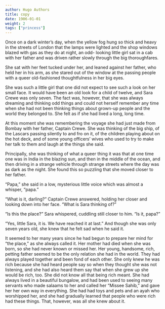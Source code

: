 ```yaml
---
author: Hugo Authors
title: copy 
date: 1906-01-01
weight: 2
tags: ["princess"]
---
```


Once on a dark winter’s day, when the yellow fog hung so thick and heavy in the streets of London that the lamps were lighted and the shop windows blazed with gas as they do at night, an odd- looking little girl sat in a cab with her father and was driven rather slowly through the big thoroughfares.  

She sat with her feet tucked under her, and leaned against her father, who held her in his arm, as she stared out of the window at the passing people with a queer old-fashioned thoughtfulness in her big eyes.  

She was such a little girl that one did not expect to see such a look on her small face. It would have been an old look for a child of twelve, and Sara Crewe was only seven. The fact was, however, that she was always dreaming and thinking odd things and could not herself remember any time when she had not been thinking things about grown-up people and the world they belonged to. She felt as if she had lived a long, long time.  

At this moment she was remembering the voyage she had just made from Bombay with her father, Captain Crewe. She was thinking of the big ship, of the Lascars passing silently to and fro on it, of the children playing about on the hot deck, and of some young officers’ wives who used to try to make her talk to them and laugh at the things she said.  

Principally, she was thinking of what a queer thing it was that at one time one was in India in the blazing sun, and then in the middle of the ocean, and then driving in a strange vehicle through strange streets where the day was as dark as the night. She found this so puzzling that she moved closer to her father.  

“Papa,” she said in a low, mysterious little voice which was almost a whisper, “papa.”  

“What is it, darling?” Captain Crewe answered, holding her closer and looking down into her face. “What is Sara thinking of?”  

“Is this the place?” Sara whispered, cuddling still closer to him. “Is it, papa?”  

“Yes, little Sara, it is. We have reached it at last.” And though she was only seven years old, she knew that he felt sad when he said it.  

It seemed to her many years since he had begun to prepare her mind for “the place,” as she always called it. Her mother had died when she was born, so she had never known or missed her. Her young, handsome, rich, petting father seemed to be the only relation she had in the world. They had always played together and been fond of each other. She only knew he was rich because she had heard people say so when they thought she was not listening, and she had also heard them say that when she grew up she would be rich, too. She did not know all that being rich meant. She had always lived in a beautiful bungalow, and had been used to seeing many servants who made salaams to her and called her “Missee Sahib,” and gave her her own way in everything. She had had toys and pets and an ayah who worshipped her, and she had gradually learned that people who were rich had these things. That, however, was all she knew about it.